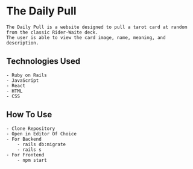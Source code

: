 # The Daily Pull

    The Daily Pull is a website designed to pull a tarot card at random from the classic Rider-Waite deck.
    The user is able to view the card image, name, meaning, and description.

## Technologies Used 
    - Ruby on Rails
    - JavaScript
    - React
    - HTML
    - CSS
    
## How To Use
    - Clone Repository
    - Open in Editor Of Choice
    - For Backend
        - rails db:migrate
        - rails s
    - For Frontend
        - npm start
        